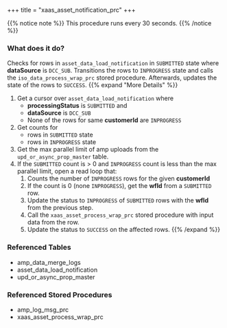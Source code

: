 +++
title = "xaas_asset_notification_prc"
+++

{{% notice note %}}
This procedure runs every 30 seconds.
{{% /notice %}}

### What does it do?
Checks for rows in `asset_data_load_notification` in `SUBMITTED` state where **dataSource** is `DCC_SUB`. Transitions the rows to `INPROGRESS` state and calls the `iso_data_process_wrap_prc` stored procedure. Afterwards, updates the state of the rows to `SUCCESS`.
{{% expand "More Details" %}}
1. Get a cursor over `asset_data_load_notification` where
   - **processingStatus** is `SUBMITTED` and
   - **dataSource** is `DCC_SUB`
   - None of the rows for same **customerId** are `INPROGRESS`
2. Get counts for
   - rows in `SUBMITTED` state
   - rows in `INPROGRESS` state
3. Get the max parallel limit of amp uploads from the `upd_or_async_prop_master` table.
4. If the `SUBMITTED` count is > 0 and `INPROGRESS` count is less than the max parallel limit, open a read loop that:
   1. Counts the number of `INPROGRESS` rows for the given **customerId**
   2. If the count is 0 (none `INPROGRESS`), get the **wfId** from a `SUBMITTED` row.
   3. Update the status to `INPROGRESS` of `SUBMITTED` rows with the **wfId** from the previous step.
   4. Call the `xaas_asset_process_wrap_prc` stored procedure with input data from the row.
   5. Update the status to `SUCCESS` on the affected rows.
{{% /expand %}}

### Referenced Tables
- amp_data_merge_logs
- asset_data_load_notification
- upd_or_async_prop_master

### Referenced Stored Procedures
- amp_log_msg_prc
- xaas_asset_process_wrap_prc
